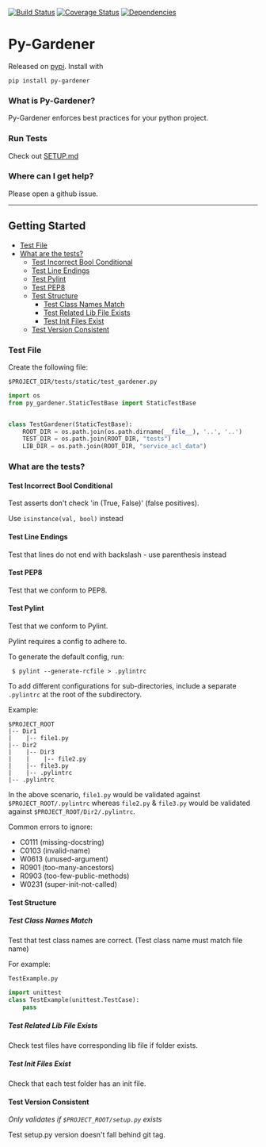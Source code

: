 [![Build Status](https://img.shields.io/travis/loopmediagroup/py-gardener/master.svg)](https://travis-ci.org/loopmediagroup/py-gardener)
[![Coverage Status](https://coveralls.io/repos/github/loopmediagroup/py-gardener/badge.svg?branch=master)](https://coveralls.io/github/loopmediagroup/py-gardener?branch=master)
[![Dependencies](https://pyup.io/repos/github/loopmediagroup/py-gardener/shield.svg?t=1518818417448)](https://pyup.io)

# Py-Gardener

Released on [pypi](https://pypi.python.org/pypi/Py-Gardener). Install with

`pip install py-gardener`

### What is Py-Gardener?

Py-Gardener enforces best practices for your python project.

### Run Tests

Check out [SETUP.md](SETUP.md)

### Where can I get help?

Please open a github issue.

-------------------

## Getting Started

- [Test File](#test-file)
- [What are the tests?](#what-are-the-tests?)
  - [Test Incorrect Bool Conditional](#test-incorrect-bool-conditional)
  - [Test Line Endings](#test-line-endings)
  - [Test Pylint](#test-pylint)
  - [Test PEP8](#test-pep8)
  - [Test Structure](#test-structure)
    - [Test Class Names Match](#test-class-names-match)
    - [Test Related Lib File Exists](#test-related-lib-file-exists)
    - [Test Init Files Exist](#test-init-files-exist)
  - [Test Version Consistent](#test-version-consistent)

### Test File


Create the following file:

`$PROJECT_DIR/tests/static/test_gardener.py`

```python
import os
from py_gardener.StaticTestBase import StaticTestBase


class TestGardener(StaticTestBase):
    ROOT_DIR = os.path.join(os.path.dirname(__file__), '..', '..')
    TEST_DIR = os.path.join(ROOT_DIR, "tests")
    LIB_DIR = os.path.join(ROOT_DIR, "service_acl_data")

```

### What are the tests?

#### Test Incorrect Bool Conditional

Test asserts don't check 'in (True, False)' (false positives).

Use `isinstance(val, bool)` instead

#### Test Line Endings

Test that lines do not end with backslash - use parenthesis instead

#### Test PEP8

Test that we conform to PEP8.

#### Test Pylint

Test that we conform to Pylint.

Pylint requires a config to adhere to. 

To generate the default config, run:

     $ pylint --generate-rcfile > .pylintrc

To add different configurations for sub-directories, include a separate `.pylintrc` at the root of the subdirectory.

Example: 

```
$PROJECT_ROOT
|-- Dir1
|    |-- file1.py
|-- Dir2
|    |-- Dir3
|    |    |-- file2.py
|    |-- file3.py
|    |-- .pylintrc
|-- .pylintrc
```

In the above scenario, `file1.py` would be validated against `$PROJECT_ROOT/.pylintrc` whereas `file2.py` & `file3.py` would be validated against `$PROJECT_ROOT/Dir2/.pylintrc`.

Common errors to ignore:
- C0111 (missing-docstring)
- C0103 (invalid-name)
- W0613 (unused-argument)
- R0901 (too-many-ancestors)
- R0903 (too-few-public-methods)
- W0231 (super-init-not-called)

#### Test Structure

##### Test Class Names Match

Test that test class names are correct. (Test class name must match file name)

For example:

`TestExample.py`
```python
import unittest
class TestExample(unittest.TestCase):
    pass
```

##### Test Related Lib File Exists

Check test files have corresponding lib file if folder exists.

##### Test Init Files Exist

Check that each test folder has an init file.

#### Test Version Consistent

*_Only validates if `$PROJECT_ROOT/setup.py` exists_*

Test setup.py version doesn't fall behind git tag.

